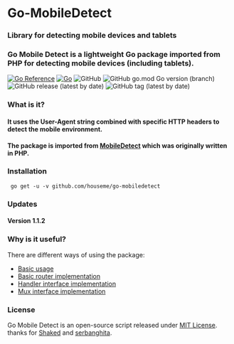 # Go-MobileDetect

### Library for detecting mobile devices and tablets
### Go Mobile Detect is a lightweight Go package imported from PHP for detecting mobile devices (including tablets).

[![Go Reference](https://pkg.go.dev/badge/github.com/houseme/go-mobile-detect.svg)](https://pkg.go.dev/github.com/houseme/go-mobile-detect)
[![Go](https://github.com/houseme/go-mobile-detect/actions/workflows/go.yml/badge.svg)](https://github.com/housemecn/go-mobile-detect/actions/workflows/go.yml)
![GitHub](https://img.shields.io/github/license/houseme/go-mobile-detect?style=plastic)
![GitHub go.mod Go version (branch)](https://img.shields.io/github/go-mod/go-version/houseme/go-mobile-detect/main?style=flat-square)
![GitHub release (latest by date)](https://img.shields.io/github/v/release/houseme/go-mobile-detect?style=flat-square)
![GitHub tag (latest by date)](https://img.shields.io/github/v/tag/houseme/go-mobile-detect?style=flat-square)

### What is it?

#### It uses the User-Agent string combined with specific HTTP headers to detect the mobile environment.
#### The package is imported from [MobileDetect](http://mobiledetect.net/) which was originally written in PHP.

### Installation 

     go get -u -v github.com/houseme/go-mobiledetect 

### Updates 

#### Version 1.1.2


### Why is it useful?

There are different ways of using the package: 

- [Basic usage](examples/app.go) 
- [Basic router implementation](examples/router/main.go)
- [Handler interface implementation](examples/handler/main.go)
- [Mux interface implementation](examples/mux/main.go)

### License

Go Mobile Detect is an open-source script released under [MIT License](http://www.opensource.org/licenses/mit-license.php). thanks for [Shaked](https://github.com/Shaked/gomobiledetect) and [serbanghita](https://github.com/serbanghita/Mobile-Detect).